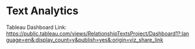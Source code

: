 # Text Analytics

Tableau Dashboard Link:
https://public.tableau.com/views/RelationshipTextsProject/Dashboard1?:language=en&:display_count=y&publish=yes&:origin=viz_share_link
